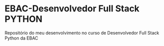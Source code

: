 # EBAC-Desenvolvedor Full Stack PYTHON
 Repositório do meu desenvolvimento no curso de Desenvolvedor Full Stack Python da EBAC
